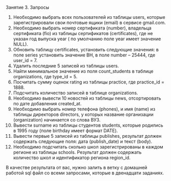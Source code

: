 Занятие 3. Запросы
1. Необходимо выбрать всех пользователей из таблицы users,
   которые зарегистрировали свои почтовые ящики (email) в сервисе
   gmail.com.
2. Необходимо выбрать номер сертификата (number), владельца
   сертификата (fio) из таблицы сертификатов (certificates), где
   не указан год выпуска year ( по умолчанию поле year имеет
   значение NULL).
3. Обновить таблицу certificates, установить следующие значения:
   в поле series установить значение ВН, в поле number – 25444,
   где user_id = 7.
4. Удалить последние 5 записей из таблицы users.
5. Найти минимальное значение из поля count_students в таблице
   organizations, где type_id = 5.
6. Посчитать сумму оценок rating из таблицы practice, где
   practice_id = 1888.
7. Подсчитать количество записей в таблице organizations.
8. Необходимо вывести 10 новостей из таблицы news, отсортировать
   по дате добавления created_at.
9. Необходимо выбрать номер телефона (phones), и имя (name) из
   таблицы директоров directors, у которых название организации
   (organization) начинается со слова ВУЗ.
10. Вывести surname из таблицы студентов students, которые
    родились в 1995 году (поле birthday имеет формат DATE).
11. Вывести первые 5 записей из таблицы publishes, результат
    должен содержать следующие поля: дата (publish_date) и текст
    (body).
12. Необходимо подсчитать сколько школ зарегистрированы в каждом
    регионе из таблицы schools. Результат должен содержать
    количество школ и идентификатор региона region_id.

В качестве результата от вас, нужно залить в ветку с домашней
работой sql файл со всеми запросами, которые в двенадцати
заданиях.